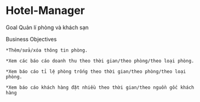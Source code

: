 # Hotel-Manager
  Goal
  Quản lí phòng và khách sạn
  
  Business Objectives
  
    *Thêm/sửa/xóa thông tin phòng.
    
    *Xem các báo cáo doanh thu theo thời gian/theo phòng/theo loại phòng.
    
    *Xem báo cáo tỉ lệ phòng trống theo thời gian/theo phòng/theo loại phòng.
    
    *Xem báo cáo khách hàng đặt nhiều theo thời gian/theo nguồn gốc khách hàng
    
